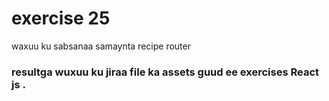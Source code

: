 # exercise 25

waxuu ku sabsanaa samaynta recipe router 

 ### resultga wuxuu ku jiraa file ka assets guud ee exercises React js .

 